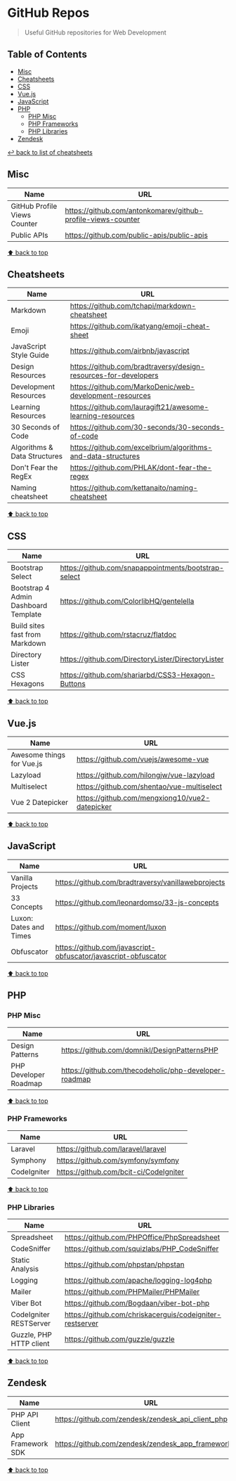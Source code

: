 # GitHub Repos
> Useful GitHub repositories for Web Development

## Table of Contents

* [Misc](#misc)
* [Cheatsheets](#cheatsheets)
* [CSS](#css)
* [Vue.js](#vuejs)
* [JavaScript](#javascript)
* [PHP](#php)
    * [PHP Misc](#php-misc)
    * [PHP Frameworks](#php-frameworks)
    * [PHP Libraries](#php-libraries)
* [Zendesk](#zendesk)

[↩ back to list of cheatsheets](README.md#list-of-cheatsheets)

## Misc

Name | URL
------------- | -------------
GitHub Profile Views Counter| https://github.com/antonkomarev/github-profile-views-counter
Public APIs | https://github.com/public-apis/public-apis

[⬆ back to top](#table-of-contents)

## Cheatsheets

Name | URL
------------- | -------------
Markdown | https://github.com/tchapi/markdown-cheatsheet
Emoji | https://github.com/ikatyang/emoji-cheat-sheet
JavaScript Style Guide | https://github.com/airbnb/javascript
Design Resources | https://github.com/bradtraversy/design-resources-for-developers
Development Resources| https://github.com/MarkoDenic/web-development-resources
Learning Resources | https://github.com/lauragift21/awesome-learning-resources
30 Seconds of Code | https://github.com/30-seconds/30-seconds-of-code
Algorithms & Data Structures | https://github.com/excelbrium/algorithms-and-data-structures
Don't Fear the RegEx | https://github.com/PHLAK/dont-fear-the-regex
Naming cheatsheet | https://github.com/kettanaito/naming-cheatsheet

[⬆ back to top](#table-of-contents)

## CSS

Name | URL
------------- | -------------
Bootstrap Select | https://github.com/snapappointments/bootstrap-select
Bootstrap 4 Admin Dashboard Template | https://github.com/ColorlibHQ/gentelella
Build sites fast from Markdown  | https://github.com/rstacruz/flatdoc
Directory Lister | https://github.com/DirectoryLister/DirectoryLister
CSS Hexagons | https://github.com/shariarbd/CSS3-Hexagon-Buttons

[⬆ back to top](#table-of-contents)

## Vue.js

Name | URL
------------- | -------------
Awesome things for Vue.js| https://github.com/vuejs/awesome-vue
Lazyload | https://github.com/hilongjw/vue-lazyload
Multiselect | https://github.com/shentao/vue-multiselect
Vue 2 Datepicker | https://github.com/mengxiong10/vue2-datepicker

[⬆ back to top](#table-of-contents)

## JavaScript

Name | URL
------------- | -------------
Vanilla Projects| https://github.com/bradtraversy/vanillawebprojects
33 Concepts | https://github.com/leonardomso/33-js-concepts
Luxon: Dates and Times| https://github.com/moment/luxon
Obfuscator | https://github.com/javascript-obfuscator/javascript-obfuscator

[⬆ back to top](#table-of-contents)

## PHP

### PHP Misc

Name | URL
------------- | -------------
Design Patterns | https://github.com/domnikl/DesignPatternsPHP
PHP Developer Roadmap | https://github.com/thecodeholic/php-developer-roadmap

[⬆ back to top](#table-of-contents)

### PHP Frameworks

Name | URL
------------- | -------------
Laravel | https://github.com/laravel/laravel
Symphony | https://github.com/symfony/symfony
CodeIgniter | https://github.com/bcit-ci/CodeIgniter

[⬆ back to top](#table-of-contents)

### PHP Libraries

Name | URL
------------- | -------------
Spreadsheet | https://github.com/PHPOffice/PhpSpreadsheet
CodeSniffer | https://github.com/squizlabs/PHP_CodeSniffer
Static Analysis | https://github.com/phpstan/phpstan
Logging | https://github.com/apache/logging-log4php
Mailer | https://github.com/PHPMailer/PHPMailer
Viber Bot | https://github.com/Bogdaan/viber-bot-php
CodeIgniter RESTServer | https://github.com/chriskacerguis/codeigniter-restserver
Guzzle, PHP HTTP client | https://github.com/guzzle/guzzle

[⬆ back to top](#table-of-contents)

## Zendesk

Name | URL
------------- | -------------
PHP API Client | https://github.com/zendesk/zendesk_api_client_php
App Framework SDK | https://github.com/zendesk/zendesk_app_framework_sdk

[⬆ back to top](#table-of-contents)

